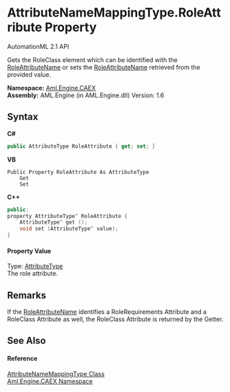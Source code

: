 # AttributeNameMappingType.RoleAttribute Property 
AutomationML 2.1 API 

Gets the RoleClass element which can be identified with the <a href="P_Aml_Engine_CAEX_AttributeNameMappingType_RoleAttributeName">RoleAttributeName</a> or sets the <a href="P_Aml_Engine_CAEX_AttributeNameMappingType_RoleAttributeName">RoleAttributeName</a> retrieved from the provided value.

**Namespace:**&nbsp;<a href="N_Aml_Engine_CAEX">Aml.Engine.CAEX</a><br />**Assembly:**&nbsp;AML.Engine (in AML.Engine.dll) Version: 1.6

## Syntax

**C#**<br />
``` C#
public AttributeType RoleAttribute { get; set; }
```

**VB**<br />
``` VB
Public Property RoleAttribute As AttributeType
	Get
	Set
```

**C++**<br />
``` C++
public:
property AttributeType^ RoleAttribute {
	AttributeType^ get ();
	void set (AttributeType^ value);
}
```


#### Property Value
Type: <a href="T_Aml_Engine_CAEX_AttributeType">AttributeType</a><br />The role attribute.

## Remarks
If the <a href="P_Aml_Engine_CAEX_AttributeNameMappingType_RoleAttributeName">RoleAttributeName</a> identifies a RoleRequirements Attribute and a RoleClass Attribute as well, the RoleClass Attribute is returned by the Getter.

## See Also


#### Reference
<a href="T_Aml_Engine_CAEX_AttributeNameMappingType">AttributeNameMappingType Class</a><br /><a href="N_Aml_Engine_CAEX">Aml.Engine.CAEX Namespace</a><br />